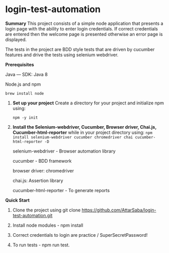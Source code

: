 # login-test-automation
**Summary**
This project consists of a simple node application that presents a login page with the ability to enter login credentials. If correct credentials are entered then the welcome page is presented otherwise an error page is displayed.

The tests in the project are BDD style tests that are driven by cucumber features and drive the tests using selenium webdriver.

**Prerequisites**

 Java — SDK: Java 8

 Node.js and npm

 `brew install node`

1. **Set up your project**
   Create a directory for your project and initialize npm using:

   `npm -y init`

2. **Install the Selenium-webdriver, Cucumber, Browser driver, Chai.js, Cucumber-html-reporter**
   while in your project directory using:
  `npm install selenium-webdriver cucumber chromedriver chai cucumber-html-reporter -D`

  
   selenium-webdriver - Browser automation library
 
   cucumber - BDD framework
 
   browser driver: chromedriver
 
   chai.js: Assertion library
 
   cucumber-html-reporter - To generate reports

**Quick Start**

1. Clone the project using git clone https://github.com/AttarSaba/login-test-automation.git
   
2. Install node modules - npm install

3. Correct credentials to login are practice / SuperSecretPassword!

4. To run tests - npm run test.








